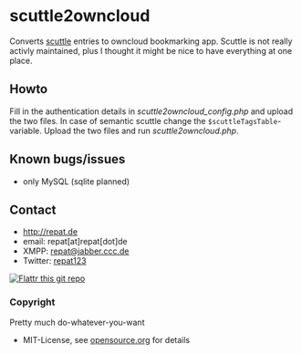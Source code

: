 scuttle2owncloud
======
Converts [scuttle](http://sourceforge.net/projects/scuttle/ "scuttle on sourceforge") entries to owncloud bookmarking app.
Scuttle is not really activly maintained, plus I thought it might be nice to have everything at one place.

## Howto
Fill in the authentication details in *scuttle2owncloud_config.php* and upload the two files.
In case of semantic scuttle change the `$scuttleTagsTable`-variable.
Upload the two files and run *scuttle2owncloud.php*.

## Known bugs/issues
* only MySQL (sqlite planned)

## Contact
* http://repat.de
* email: repat[at]repat[dot]de
* XMPP: repat@jabber.ccc.de
* Twitter: [repat123](https://twitter.com/repat123 "repat123 on twitter")

[![Flattr this git repo](http://api.flattr.com/button/flattr-badge-large.png)](https://flattr.com/submit/auto?user_id=repat&url=https://github.com/repat/scuttle2owncloud&title=scuttle2owncloud&language=&tags=github&category=software) 

### Copyright
Pretty much do-whatever-you-want
* MIT-License, see [opensource.org](http://opensource.org/licenses/mit-license.php "opensource.org MIT License") for details
